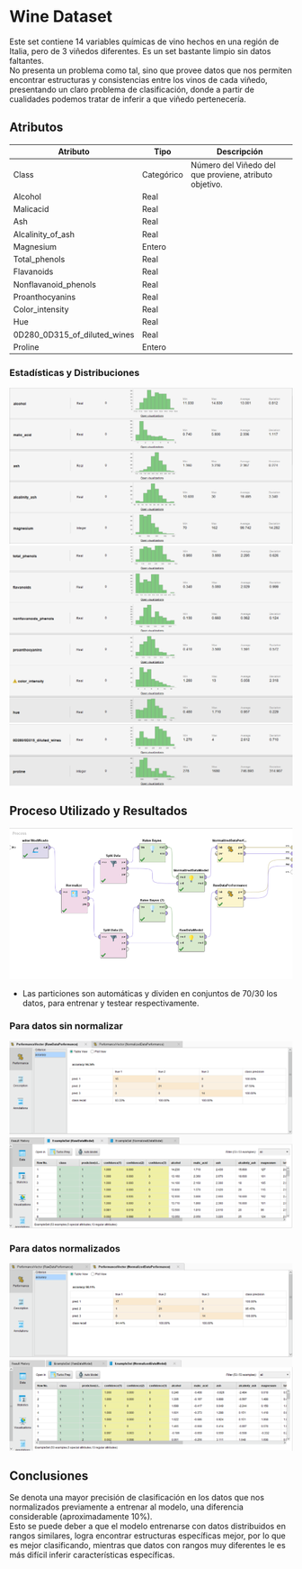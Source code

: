 # Wine Dataset  
Este set contiene 14 variables químicas de vino hechos en una región de Italia, pero de 3 viñedos diferentes. Es un set bastante limpio sin datos faltantes.  
No presenta un problema como tal, sino que provee datos que nos permiten encontrar estructuras y consistencias entre los vinos de cada viñedo, presentando un claro problema de clasificación, donde a partir de cualidades podemos tratar de inferir a que viñedo pertenecería.  

## Atributos 

| Atributo   | Tipo   | Descripción   |
|---|---|---|
| Class  | Categórico  | Número del Viñedo del que proviene, atributo objetivo.  |
| Alcohol | Real  |   |
| Malicacid  | Real  |   |
| Ash  | Real  |   |
| Alcalinity_of_ash | Real  |   |
| Magnesium | Entero  |   |
| Total_phenols  | Real  |   |
| Flavanoids  | Real  |   |
| Nonflavanoid_phenols  | Real  |   |
| Proanthocyanins  | Real  |   |
| Color_intensity  | Real  |   |
| Hue  | Real  |   |
| 0D280_0D315_of_diluted_wines  | Real  |   |
| Proline  | Entero  |   |

### Estadísticas y Distribuciones  
![Alt text](image.png)  
![Alt text](image-1.png)  
![Alt text](image-2.png)  


## Proceso Utilizado y Resultados  
![Alt text](image-3.png)  

- Las particiones son automáticas y dividen en conjuntos de 70/30 los datos, para entrenar y testear respectivamente.

### Para datos sin normalizar  
![Alt text](image-4.png)  

### Para datos normalizados  
![Alt text](image-5.png)

## Conclusiones  
Se denota una mayor precisión de clasificación en los datos que nos normalizados previamente a entrenar al modelo, una diferencia considerable (aproximadamente 10%).  
Esto se puede deber a que el modelo entrenarse con datos distribuidos en rangos similares, logra encontrar estructuras específicas mejor, por lo que es mejor clasificando, mientras que datos con rangos muy diferentes le es más difícil inferir características específicas.  
